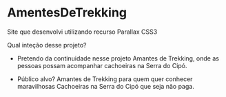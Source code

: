 # AmentesDeTrekking
Site que desenvolvi utilizando recurso Parallax CSS3

Qual inteção desse projeto?
- Pretendo da continuidade nesse projeto Amantes de Trekking, onde as pessoas possam acompanhar cachoeiras na Serra do Cipó.

- Público alvo? 
  Amantes de Trekking para quem quer conhecer maravilhosas Cachoeiras na Serra do Cipó que seja não paga.
